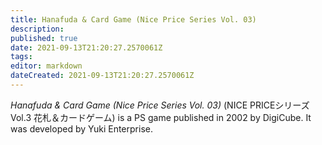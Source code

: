 ```yaml
---
title: Hanafuda & Card Game (Nice Price Series Vol. 03)
description: 
published: true
date: 2021-09-13T21:20:27.2570061Z 
tags: 
editor: markdown
dateCreated: 2021-09-13T21:20:27.2570061Z
---
```

_Hanafuda & Card Game (Nice Price Series Vol. 03)_ (<span lang='ja'>NICE PRICEシリーズ Vol.3 花札＆カードゲーム</span>) is a PS game published in 2002 by DigiCube.
It was developed by Yuki Enterprise.

